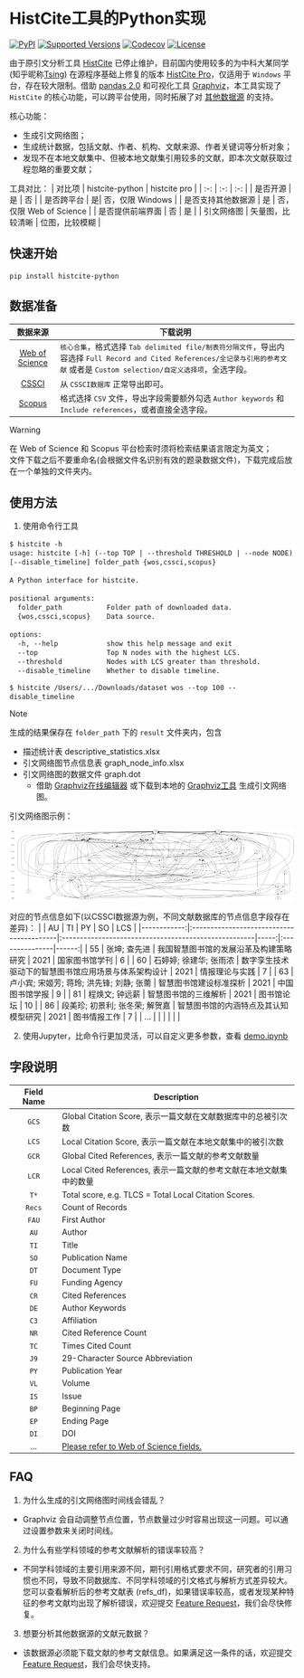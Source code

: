 # HistCite工具的Python实现

[![PyPI](https://img.shields.io/pypi/v/histcite-python)](https://pypi.org/project/histcite-python)
[![Supported Versions](https://img.shields.io/pypi/pyversions/histcite-python.svg)](https://pypi.org/project/histcite-python)
[![Codecov](https://codecov.io/gh/doublessay/histcite-python/graph/badge.svg?token=99V9E2CI1H)](https://codecov.io/gh/doublessay/histcite-python)
[![License](https://img.shields.io/pypi/l/histcite-python.svg)](https://github.com/doublessay/histcite-python/blob/main/LICENSE)

由于原引文分析工具 [HistCite](https://support.clarivate.com/ScientificandAcademicResearch/s/article/HistCite-No-longer-in-active-development-or-officially-supported) 已停止维护，目前国内使用较多的为中科大某同学 (知乎昵称[Tsing](https://www.zhihu.com/people/wq123)) 在源程序基础上修复的版本 [HistCite Pro](https://zhuanlan.zhihu.com/p/20902898)，仅适用于 `Windows` 平台，存在较大限制。借助 [pandas 2.0](https://pandas.pydata.org/docs/dev/index.html) 和可视化工具 [Graphviz](https://graphviz.org)，本工具实现了 `HistCite` 的核心功能，可以跨平台使用，同时拓展了对 [其他数据源](#数据准备) 的支持。

核心功能：
- 生成引文网络图；
- 生成统计数据，包括文献、作者、机构、文献来源、作者关键词等分析对象；
- 发现不在本地文献集中、但被本地文献集引用较多的文献，即本次文献获取过程忽略的重要文献；

工具对比：
| 对比项 | histcite-python | histcite pro |
| :-: | :-: | :-: |
| 是否开源 | 是 | 否 |
| 是否跨平台 | 是| 否，仅限 Windows |
| 是否支持其他数据源 | 是  | 否，仅限 Web of Science |
| 是否提供前端界面 | 否 | 是 |
| 引文网络图 | 矢量图，比较清晰 | 位图，比较模糊 |

## 快速开始
```console
pip install histcite-python
```

## 数据准备
| 数据来源 | 下载说明 |
| :---: | --- |
| [Web of Science](https://www.webofscience.com/wos/woscc/basic-search) | `核心合集`，格式选择 `Tab delimited file/制表符分隔文件`，导出内容选择 `Full Record and Cited References/全记录与引用的参考文献` 或者是 `Custom selection/自定义选择项`，全选字段。 |
| [CSSCI](http://cssci.nju.edu.cn) | 从 `CSSCI数据库` 正常导出即可。 |
| [Scopus](https://www.scopus.com/search/form.uri) | 格式选择 `CSV` 文件，导出字段需要额外勾选 `Author keywords` 和 `Include references`，或者直接全选字段。 |

> [!WARNING]  
> 在 Web of Science 和 Scopus 平台检索时须将检索结果语言限定为英文；  
> 文件下载之后不要重命名(会根据文件名识别有效的题录数据文件)，下载完成后放在一个单独的文件夹内。

## 使用方法
1. 使用命令行工具
```console
$ histcite -h
usage: histcite [-h] (--top TOP | --threshold THRESHOLD | --node NODE) [--disable_timeline] folder_path {wos,cssci,scopus}

A Python interface for histcite.

positional arguments:
  folder_path           Folder path of downloaded data.
  {wos,cssci,scopus}    Data source.

options:
  -h, --help            show this help message and exit
  --top                 Top N nodes with the highest LCS.
  --threshold           Nodes with LCS greater than threshold.
  --disable_timeline    Whether to disable timeline.
```

```console
$ histcite /Users/.../Downloads/dataset wos --top 100 --disable_timeline
```

> [!NOTE]  
> 生成的结果保存在 `folder_path` 下的 `result` 文件夹内，包含  
> - 描述统计表 descriptive_statistics.xlsx  
> - 引文网络图节点信息表 graph_node_info.xlsx  
> - 引文网络图的数据文件 graph.dot
>     - 借助 [Graphviz在线编辑器](http://magjac.com/graphviz-visual-editor/) 或下载到本地的 [Graphviz工具](https://graphviz.org/) 生成引文网络图。

引文网络图示例：

![](https://raw.githubusercontent.com/doublessay/histcite-python/main/examples/graph.svg)

对应的节点信息如下(以CSSCI数据源为例，不同文献数据库的节点信息字段存在差异)：
|    | AU                                       | TI                                                   |   PY | SO             |   LCS |
|------------:|:-----------------------------------------|:-----------------------------------------------------|-----:|:---------------|------:|
|          55 | 张坤; 查先进                             | 我国智慧图书馆的发展沿革及构建策略研究               | 2021 | 国家图书馆学刊 |     6 |
|          60 | 石婷婷; 徐建华; 张雨浓                   | 数字孪生技术驱动下的智慧图书馆应用场景与体系架构设计 | 2021 | 情报理论与实践 |     7 |
|          63 | 卢小宾; 宋姬芳; 蒋玲; 洪先锋; 刘静; 张薷 | 智慧图书馆建设标准探析                               | 2021 | 中国图书馆学报 |     9 |
|          81 | 程焕文; 钟远薪                           | 智慧图书馆的三维解析                                 | 2021 | 图书馆论坛     |    10 |
|          86 | 段美珍; 初景利; 张冬荣; 解贺嘉           | 智慧图书馆的内涵特点及其认知模型研究                 | 2021 | 图书情报工作   |     7 |
|         ... |                                      |                                                |      |              |       |

2. 使用Jupyter，比命令行更加灵活，可以自定义更多参数，查看 [demo.ipynb](demo.ipynb)

## 字段说明
| Field Name | Description |
| :---: | --- |
| `GCS` | Global Citation Score, 表示一篇文献在文献数据库中的总被引次数 |
| `LCS` | Local Citation Score, 表示一篇文献在本地文献集中的被引次数 |
| `GCR` | Global Cited References, 表示一篇文献的参考文献数量 |
| `LCR` | Local Cited References, 表示一篇文献的参考文献在本地文献集中的数量 |
| `T*`  | Total score, e.g. TLCS = Total Local Citation Scores. |
| `Recs` | Count of Records |
| `FAU` | First Author |
| `AU` | Author |
| `TI` | Title |
| `SO` | Publication Name |
| `DT` | Document Type |
| `FU` | Funding Agency |
| `CR` | Cited References |
| `DE` | Author Keywords |
| `C3` | Affiliation |
| `NR` | Cited Reference Count |
| `TC` | Times Cited Count |
| `J9` | 29-Character Source Abbreviation |
| `PY` | Publication Year |
| `VL` | Volume |
| `IS` | Issue |
| `BP` | Beginning Page |
| `EP` | Ending Page |
| `DI` | DOI |
| ... | [Please refer to Web of Science fields.](https://images.webofknowledge.com/WOKRS5132R4.2/help/WOS/hs_wos_fieldtags.html) |

## FAQ
1. 为什么生成的引文网络图时间线会错乱？
- Graphviz 会自动调整节点位置，节点数量过少时容易出现这一问题。可以通过设置参数来关闭时间线。

2. 为什么有些学科领域的参考文献解析的错误率较高？
- 不同学科领域的主要引用来源不同，期刊引用格式要求不同，研究者的引用习惯也不同，导致不同数据库、不同学科领域的引文格式与解析方式差异较大。您可以查看解析后的参考文献表 (refs_df)，如果错误率较高，或者发现某种特征的参考文献均出现了解析错误，欢迎提交 [Feature Request](https://github.com/doublessay/histcite-python/issues)，我们会尽快修复。

3. 想要分析其他数据源的文献元数据？
- 该数据源必须能下载文献的参考文献信息。如果满足这一条件的话，欢迎提交 [Feature Request](https://github.com/doublessay/histcite-python/issues)，我们会尽快支持。

